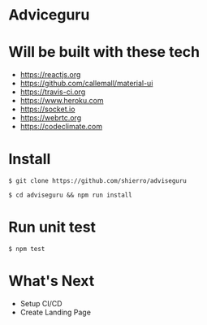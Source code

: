 # Adviceguru


# Will be built with these tech
- https://reactjs.org
- https://github.com/callemall/material-ui
- https://travis-ci.org
- https://www.heroku.com
- https://socket.io
- https://webrtc.org
- https://codeclimate.com

# Install

`
$ git clone https://github.com/shierro/adviseguru
`

`
$ cd adviseguru && npm run install
`

# Run unit test
`
$ npm test
`

# What's Next
- Setup CI/CD
- Create Landing Page
